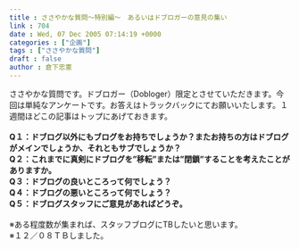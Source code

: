 ```yaml
---
title : ささやかな質問～特別編～　あるいはドブロガーの意見の集い
link : 704
date : Wed, 07 Dec 2005 07:14:19 +0000
categories : ["企画"]
tags : ["ささやかな質問"]
draft : false
author : 倉下忠憲
---
```


ささやかな質問です。ドブロガー（Dobloger）限定とさせていただきます。今回は単純なアンケートです。お答えはトラックバックにてお願いいたします。１週間ほどこの記事はトップにあげておきます。<BR><BR><B>Q１：ドブログ以外にもブログをお持ちでしょうか？またお持ちの方はドブログがメインでしょうか、それともサブでしょうか？</B><BR><B>Q２：これまでに真剣にドブログを”移転”または”閉鎖”することを考えたことがありますか。</B><BR><B>Q３：ドブログの良いところって何でしょう？</B><BR><B>Q４：ドブログの悪いところって何でしょう？</B><BR><B>Q５：ドブログスタッフにご意見があればどうぞ。</B><BR><BR>※ある程度数が集まれば、スタッフブログにTBしたいと思います。<BR>※１２／０８ＴＢしました。<br><br>
